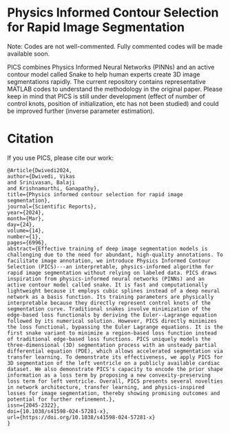 # Physics Informed Contour Selection for Rapid Image Segmentation 
Note: Codes are not well-commented. Fully commented codes will be made available soon.

PICS combines Physics Informed Neural Networks (PINNs) and an active contour model called Snake to help human experts create 3D image segmentations rapidly. The current repository contains representative MATLAB codes to understand the methodology in the original paper. Please keep in mind that PICS is still under development (effect of number of control knots, position of initialization, etc has not been studied) and could be improved further (inverse parameter estimation). 

# Citation
If you use PICS, please cite our work:
```
﻿@Article{Dwivedi2024,
author={Dwivedi, Vikas
and Srinivasan, Balaji
and Krishnamurthi, Ganapathy},
title={Physics informed contour selection for rapid image segmentation},
journal={Scientific Reports},
year={2024},
month={Mar},
day={24},
volume={14},
number={1},
pages={6996},
abstract={Effective training of deep image segmentation models is challenging due to the need for abundant, high-quality annotations. To facilitate image annotation, we introduce Physics Informed Contour Selection (PICS)---an interpretable, physics-informed algorithm for rapid image segmentation without relying on labeled data. PICS draws inspiration from physics-informed neural networks (PINNs) and an active contour model called snake. It is fast and computationally lightweight because it employs cubic splines instead of a deep neural network as a basis function. Its training parameters are physically interpretable because they directly represent control knots of the segmentation curve. Traditional snakes involve minimization of the edge-based loss functionals by deriving the Euler--Lagrange equation followed by its numerical solution. However, PICS directly minimizes the loss functional, bypassing the Euler Lagrange equations. It is the first snake variant to minimize a region-based loss function instead of traditional edge-based loss functions. PICS uniquely models the three-dimensional (3D) segmentation process with an unsteady partial differential equation (PDE), which allows accelerated segmentation via transfer learning. To demonstrate its effectiveness, we apply PICS for 3D segmentation of the left ventricle on a publicly available cardiac dataset. We also demonstrate PICS's capacity to encode the prior shape information as a loss term by proposing a new convexity-preserving loss term for left ventricle. Overall, PICS presents several novelties in network architecture, transfer learning, and physics-inspired losses for image segmentation, thereby showing promising outcomes and potential for further refinement.},
issn={2045-2322},
doi={10.1038/s41598-024-57281-x},
url={https://doi.org/10.1038/s41598-024-57281-x}
}

```
